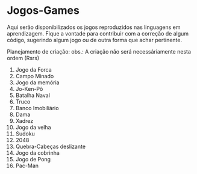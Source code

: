 # Jogos-Games
 
Aqui serão disponibilizados os jogos reproduzidos nas linguagens em aprendizagem. 
Fique a vontade para contribuir com a correção de algum código, sugerindo algum jogo ou de outra forma que achar pertinente. 

Planejamento de criação:
        obs.: A criação não será necessáriamente nesta ordem (Rsrs)

01. Jogo da Forca
02. Campo Minado
03. Jogo da memória
04. Jo-Ken-Pô
05. Batalha Naval
06. Truco
07. Banco Imobiliário
08. Dama
09. Xadrez
10. Jogo da velha
11. Sudoku
12. 2048
13. Quebra-Cabeças deslizante
14. Jogo da cobrinha
15. Jogo de Pong
16. Pac-Man
